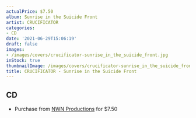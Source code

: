 ```yaml
---
actualPrice: $7.50
album: Sunrise in the Suicide Front
artist: CRUCIFICATOR
categories:
- CD
date: '2021-06-29T15:06:19'
draft: false
images:
- /images/covers/crucificator-sunrise_in_the_suicide_front.jpg
inStock: true
thumbnailImage: /images/covers/crucificator-sunrise_in_the_suicide_front-thumb.jpg
title: CRUCIFICATOR - Sunrise in the Suicide Front
---
```


## CD
* Purchase from [NWN Productions](http://shop.nwnprod.com/index.php?route=product/product&path=93&product_id=3112&sort=pd.name&order=ASC) for $7.50
